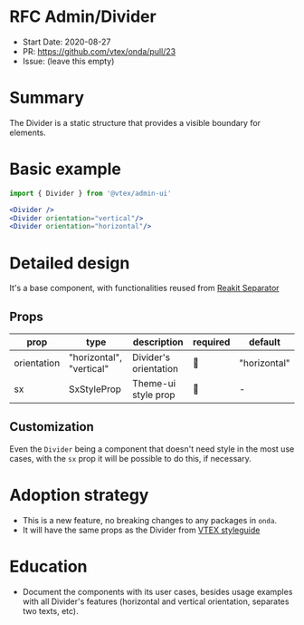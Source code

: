 # RFC Admin/Divider

- Start Date: 2020-08-27
- PR: https://github.com/vtex/onda/pull/23
- Issue: (leave this empty)

# Summary

The Divider is a static structure that provides a visible boundary for elements.

# Basic example

```jsx
import { Divider } from '@vtex/admin-ui'

<Divider />
<Divider orientation="vertical"/>
<Divider orientation="horizontal"/>
```

# Detailed design

It's a base component, with functionalities reused from [Reakit Separator](https://reakit.io/docs/separator/)

## Props

| prop        | type                     | description           | required | default      |
| ----------- | ------------------------ | --------------------- | -------- | ------------ |
| orientation | "horizontal", "vertical" | Divider's orientation | 🚫       | "horizontal" |
| sx          | SxStyleProp              | Theme-ui style prop   | 🚫       | -            |

## Customization

Even the `Divider` being a component that doesn't need style in the most use cases, with the `sx` prop it will be possible to do this, if necessary.

# Adoption strategy

- This is a new feature, no breaking changes to any packages in `onda`.
- It will have the same props as the Divider from [VTEX styleguide](https://styleguide.vtex.com/#/Components/Containers/Divider)

# Education

- Document the components with its user cases, besides usage examples with all Divider's features (horizontal and vertical orientation, separates two texts, etc).
